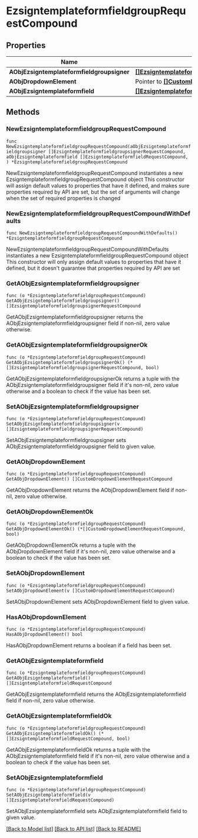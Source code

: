 # EzsigntemplateformfieldgroupRequestCompound

## Properties

Name | Type | Description | Notes
------------ | ------------- | ------------- | -------------
**AObjEzsigntemplateformfieldgroupsigner** | [**[]EzsigntemplateformfieldgroupsignerRequest**](EzsigntemplateformfieldgroupsignerRequest.md) |  | 
**AObjDropdownElement** | Pointer to [**[]CustomDropdownElementRequest**](CustomDropdownElementRequest.md) |  | [optional] 
**AObjEzsigntemplateformfield** | [**[]EzsigntemplateformfieldRequestCompound**](EzsigntemplateformfieldRequestCompound.md) |  | 

## Methods

### NewEzsigntemplateformfieldgroupRequestCompound

`func NewEzsigntemplateformfieldgroupRequestCompound(aObjEzsigntemplateformfieldgroupsigner []EzsigntemplateformfieldgroupsignerRequestCompound, aObjEzsigntemplateformfield []EzsigntemplateformfieldRequestCompound, ) *EzsigntemplateformfieldgroupRequestCompound`

NewEzsigntemplateformfieldgroupRequestCompound instantiates a new EzsigntemplateformfieldgroupRequestCompound object
This constructor will assign default values to properties that have it defined,
and makes sure properties required by API are set, but the set of arguments
will change when the set of required properties is changed

### NewEzsigntemplateformfieldgroupRequestCompoundWithDefaults

`func NewEzsigntemplateformfieldgroupRequestCompoundWithDefaults() *EzsigntemplateformfieldgroupRequestCompound`

NewEzsigntemplateformfieldgroupRequestCompoundWithDefaults instantiates a new EzsigntemplateformfieldgroupRequestCompound object
This constructor will only assign default values to properties that have it defined,
but it doesn't guarantee that properties required by API are set

### GetAObjEzsigntemplateformfieldgroupsigner

`func (o *EzsigntemplateformfieldgroupRequestCompound) GetAObjEzsigntemplateformfieldgroupsigner() []EzsigntemplateformfieldgroupsignerRequestCompound`

GetAObjEzsigntemplateformfieldgroupsigner returns the AObjEzsigntemplateformfieldgroupsigner field if non-nil, zero value otherwise.

### GetAObjEzsigntemplateformfieldgroupsignerOk

`func (o *EzsigntemplateformfieldgroupRequestCompound) GetAObjEzsigntemplateformfieldgroupsignerOk() (*[]EzsigntemplateformfieldgroupsignerRequestCompound, bool)`

GetAObjEzsigntemplateformfieldgroupsignerOk returns a tuple with the AObjEzsigntemplateformfieldgroupsigner field if it's non-nil, zero value otherwise
and a boolean to check if the value has been set.

### SetAObjEzsigntemplateformfieldgroupsigner

`func (o *EzsigntemplateformfieldgroupRequestCompound) SetAObjEzsigntemplateformfieldgroupsigner(v []EzsigntemplateformfieldgroupsignerRequestCompound)`

SetAObjEzsigntemplateformfieldgroupsigner sets AObjEzsigntemplateformfieldgroupsigner field to given value.


### GetAObjDropdownElement

`func (o *EzsigntemplateformfieldgroupRequestCompound) GetAObjDropdownElement() []CustomDropdownElementRequestCompound`

GetAObjDropdownElement returns the AObjDropdownElement field if non-nil, zero value otherwise.

### GetAObjDropdownElementOk

`func (o *EzsigntemplateformfieldgroupRequestCompound) GetAObjDropdownElementOk() (*[]CustomDropdownElementRequestCompound, bool)`

GetAObjDropdownElementOk returns a tuple with the AObjDropdownElement field if it's non-nil, zero value otherwise
and a boolean to check if the value has been set.

### SetAObjDropdownElement

`func (o *EzsigntemplateformfieldgroupRequestCompound) SetAObjDropdownElement(v []CustomDropdownElementRequestCompound)`

SetAObjDropdownElement sets AObjDropdownElement field to given value.

### HasAObjDropdownElement

`func (o *EzsigntemplateformfieldgroupRequestCompound) HasAObjDropdownElement() bool`

HasAObjDropdownElement returns a boolean if a field has been set.

### GetAObjEzsigntemplateformfield

`func (o *EzsigntemplateformfieldgroupRequestCompound) GetAObjEzsigntemplateformfield() []EzsigntemplateformfieldRequestCompound`

GetAObjEzsigntemplateformfield returns the AObjEzsigntemplateformfield field if non-nil, zero value otherwise.

### GetAObjEzsigntemplateformfieldOk

`func (o *EzsigntemplateformfieldgroupRequestCompound) GetAObjEzsigntemplateformfieldOk() (*[]EzsigntemplateformfieldRequestCompound, bool)`

GetAObjEzsigntemplateformfieldOk returns a tuple with the AObjEzsigntemplateformfield field if it's non-nil, zero value otherwise
and a boolean to check if the value has been set.

### SetAObjEzsigntemplateformfield

`func (o *EzsigntemplateformfieldgroupRequestCompound) SetAObjEzsigntemplateformfield(v []EzsigntemplateformfieldRequestCompound)`

SetAObjEzsigntemplateformfield sets AObjEzsigntemplateformfield field to given value.



[[Back to Model list]](../README.md#documentation-for-models) [[Back to API list]](../README.md#documentation-for-api-endpoints) [[Back to README]](../README.md)


